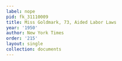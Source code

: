 ```yaml
---
label: nope
pid: fk_31110009
title: Miss Goldmark, 73, Aided Labor Laws
year: '1950'
author: New York Times
order: '215'
layout: single
collection: documents
---
```

